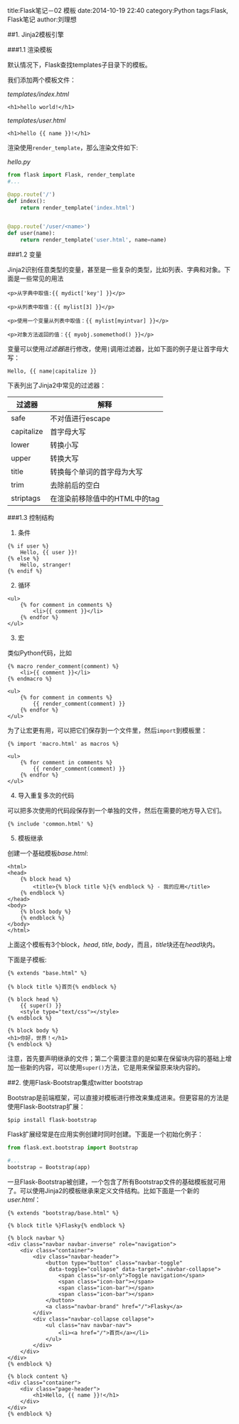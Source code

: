 title:Flask笔记－02 模板
date:2014-10-19 22:40
category:Python
tags:Flask, Flask笔记
author:刘理想

##1. Jinja2模板引擎

###1.1 渲染模板

默认情况下，Flask查找templates子目录下的模板。

我们添加两个模板文件：

*templates/index.html*

```
<h1>hello world!</h1>
```

*templates/user.html*

```
<h1>hello {{ name }}!</h1>
```

渲染使用`render_template`，那么渲染文件如下:

*hello.py*

```python
from flask import Flask, render_template
#...

@app.route('/')
def index():
    return render_template('index.html')


@app.route('/user/<name>')
def user(name):
    return render_template('user.html', name=name)
```

###1.2 变量

Jinja2识别任意类型的变量，甚至是一些复杂的类型，比如列表、字典和对象。下面是一些常见的用法

```
<p>从字典中取值:{{ mydict['key'] }}</p>

<p>从列表中取值：{{ mylist[3] }}</p>

<p>使用一个变量从列表中取值：{{ mylist[myintvar] }}</p>

<p>对象方法返回的值：{{ myobj.somemethod() }}</p>
```

变量可以使用*过滤器*进行修改，使用`|`调用过滤器，比如下面的例子是让首字母大写：

```
Hello, {{ name|capitalize }}
```

下表列出了Jinja2中常见的过滤器：

过滤器|解释
-----|----
safe|不对值进行escape
capitalize|首字母大写
lower|转换小写
upper|转换大写
title|转换每个单词的首字母为大写
trim|去除前后的空白
striptags|在渲染前移除值中的HTML中的tag

###1.3 控制结构

1. 条件

```
{% if user %}
    Hello, {{ user }}!
{% else %}
    Hello, stranger!
{% endif %}
```

2. 循环

```
<ul>
    {% for comment in comments %}
        <li>{{ comment }}</li>
    {% endfor %}
</ul>
```

3. 宏

类似Python代码，比如

```
{% macro render_comment(comment) %}
    <li>{{ comment }}</li>
{% endmacro %}

<ul>
    {% for comment in comments %}
        {{ render_comment(comment) }}
    {% endfor %}
</ul>
```

为了让宏更有用，可以把它们保存到一个文件里，然后`import`到模板里：

```
{% import 'macro.html' as macros %}

<ul>
    {% for comment in comments %}
        {{ render_comment(comment) }}
    {% endfor %}
</ul>
```

4. 导入重复多次的代码

可以把多次使用的代码段保存到一个单独的文件，然后在需要的地方导入它们。

```
{% include 'common.html' %}
```

5. 模板继承

创建一个基础模板*base.html*:

```
<html>
<head>
    {% block head %}
        <title>{% block title %}{% endblock %} - 我的应用</title>
    {% endblock %}
</head>
<body>
    {% block body %}
    {% endblock %}
</body>
</html>
```

上面这个模板有3个block，*head*, *title*, *body*，而且，*title*块还在*head*块内。

下面是子模板:

```
{% extends "base.html" %}

{% block title %}首页{% endblock %}

{% block head %}
    {{ super() }}
    <style type="text/css"></style>
{% endblock %}

{% block body %}
<h1>你好，世界！</h1>
{% endblock %}
```

注意，首先要声明继承的文件；第二个需要注意的是如果在保留块内容的基础上增加一些新的内容，可以使用`super()`方法，它是用来保留原来块内容的。

##2. 使用Flask-Bootstrap集成twitter bootstrap

Bootstrap是前端框架，可以直接对模板进行修改来集成进来。但更容易的方法是使用Flask-Bootstrap扩展：

```
$pip install flask-bootstrap
```

Flask扩展经常是在应用实例创建时同时创建。下面是一个初始化例子：

```python
from flask.ext.bootstrap import Bootstrap

#...
bootstrap = Bootstrap(app)
```

一旦Flask-Bootstrap被创建，一个包含了所有Bootstrap文件的基础模板就可用了。可以使用Jinja2的模板继承来定义文件结构。比如下面是一个新的*user.html*：

```
{% extends "bootstrap/base.html" %}

{% block title %}Flasky{% endblock %}

{% block navbar %}
<div class="navbar navbar-inverse" role="navigation">
    <div class="container">
        <div class="navbar-header">
            <button type="button" class="navbar-toggle"
             data-toggle="collapse" data-target=".navbar-collapse">
                <span class="sr-only">Toggle navigation</span>
                <span class="icon-bar"></span>
                <span class="icon-bar"></span>
                <span class="icon-bar"></span>
            </button>
            <a class="navbar-brand" href="/">Flasky</a>
        </div>
        <div class="navbar-collapse collapse">
            <ul class="nav navbar-nav">
                <li><a href="/">首页</a></li>
            </ul>
        </div>
    </div>
</div>
{% endblock %}

{% block content %}
<div class="container">
    <div class="page-header">
        <h1>Hello, {{ name }}!</h1>
    </div>
</div>
{% endblock %}
```